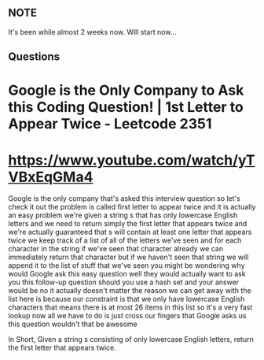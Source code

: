 ## NOTE
It's been while almost 2 weeks now. Will start now...

## Questions

# Google is the Only Company to Ask this Coding Question! | 1st Letter to Appear Twice - Leetcode 2351
# https://www.youtube.com/watch/yTVBxEqGMa4

Google is the only company that's asked this interview question so let's check it out the problem is called first letter to appear twice and it is actually an easy problem we're given a string s that has only lowercase English letters and we need to return simply the first letter that appears twice and we're actually guaranteed that s will contain at least one letter that appears twice we keep track of a list of all of the letters we've seen and for each character in the string if we've seen that character already we can immediately return that character but if we haven't seen that string we will append it to the list of stuff that we've seen you might be wondering why would Google ask this easy question well they would actually want to ask you this follow-up question should you use a hash set and your answer would be no it actually doesn't matter the reason we can get away with the list here is because our constraint is that we only have lowercase English characters that means there is at most 26 items in this list so it's a very fast lookup now all we have to do is just cross our fingers that Google asks us this question wouldn't that be awesome

In Short,
Given a string s consisting of only lowercase English letters, return the first letter that appears twice.
